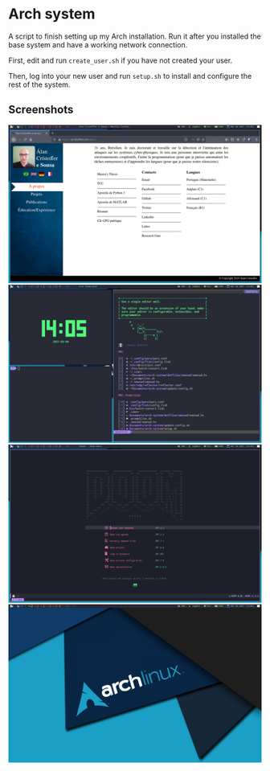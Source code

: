 # Arch system

A script to finish setting up my Arch installation. Run it after you installed
the base system and have a working network connection.

First, edit and run `create_user.sh` if you have not created your user.

Then, log into your new user and run `setup.sh` to install and configure the
rest of the system.

## Screenshots

![Screenshot 1](screenshots/screen1.png)
![Screenshot 2](screenshots/screen2.png)
![Screenshot 3](screenshots/screen3.png)
![Screenshot 4](screenshots/screen4.png)

